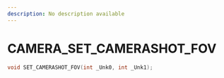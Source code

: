 ```yaml
---
description: No description available 
---
```


# CAMERA\_SET_CAMERASHOT_FOV

```cpp
void SET_CAMERASHOT_FOV(int _Unk0, int _Unk1);
```